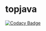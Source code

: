# topjava
[![Codacy Badge](https://api.codacy.com/project/badge/Grade/a7886d379b144031ac9d756f71b361c0)](https://app.codacy.com/gh/p3rsonal/topjava?utm_source=github.com&utm_medium=referral&utm_content=p3rsonal/topjava&utm_campaign=Badge_Grade_Settings)